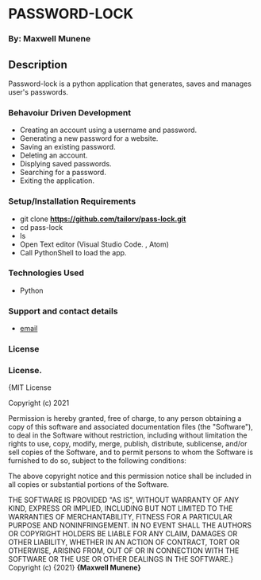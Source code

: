 # PASSWORD-LOCK

### By: Maxwell Munene

## Description

Password-lock is a python application that generates, saves and manages user's passwords.


### Behavoiur Driven Development

* Creating an account using a username and password.
* Generating a new password for a website.
* Saving an existing password.
* Deleting an account.
* Displying saved passwords.
* Searching for a password.
* Exiting the application.

### Setup/Installation Requirements

* git clone **https://github.com/tailorv/pass-lock.git**
* cd pass-lock
* ls
* Open Text editor (Visual Studio Code. , Atom)
* Call PythonShell to load the app.

### Technologies Used

-  Python

### Support and contact details


* [email](maxwell.munene@student.moringaschool.com)

### License
### License.
{MIT License

Copyright (c) 2021

Permission is hereby granted, free of charge, to any person obtaining a copy
of this software and associated documentation files (the "Software"), to deal
in the Software without restriction, including without limitation the rights
to use, copy, modify, merge, publish, distribute, sublicense, and/or sell copies 
of the Software, and to permit persons to whom the Software is furnished to do so,
subject to the following conditions:

The above copyright notice and this permission notice shall be included in all
copies or substantial portions of the Software.

THE SOFTWARE IS PROVIDED "AS IS", WITHOUT WARRANTY OF ANY KIND, EXPRESS OR
IMPLIED, INCLUDING BUT NOT LIMITED TO THE WARRANTIES OF MERCHANTABILITY,
FITNESS FOR A PARTICULAR PURPOSE AND NONINFRINGEMENT. IN NO EVENT SHALL THE
AUTHORS OR COPYRIGHT HOLDERS BE LIABLE FOR ANY CLAIM, DAMAGES OR OTHER
LIABILITY, WHETHER IN AN ACTION OF CONTRACT, TORT OR OTHERWISE, ARISING FROM,
OUT OF OR IN CONNECTION WITH THE SOFTWARE OR THE USE OR OTHER DEALINGS IN THE
SOFTWARE.}
Copyright (c) {2021} **{Maxwell Munene}**